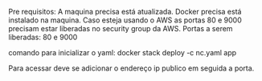 Pre requisitos: 
 A maquina precisa está atualizada.
 Docker precisa está instalado na maquina.
  Caso esteja usando o AWS as portas 80 e 9000 precisam estar liberadas no security group da AWS.
    Portas a serem liberadas: 80 e 9000

comando para inicializar o  yaml:
  docker stack deploy -c nc.yaml app


Para acessar deve se adicionar o endereço ip publico em seguida a porta.

 

